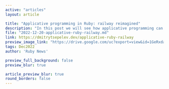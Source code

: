 ```yaml
---
active: "articles"
layout: article

title: "Applicative programming in Ruby: railway reimagined"
description: "In this post we will see how applicative programming can be used for implementing code in the Railway style using a gem applicative-rb."
file: "2022-12-20-applicative-ruby-railway.md"
link: https://dmitrytsepelev.dev/applicative-ruby-railway 
preview_image_link: "https://drive.google.com/uc?export=view&id=1GeRxdaN1Nv1EzNX9_KRNcRidhLKQ7PCT"
tags: Dec2022
author: 'Ruby News'

preview_full_background: false
preview_blur: true

article_preview_blur: true
round_borders: false
---
```

